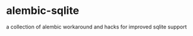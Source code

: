 alembic-sqlite
==============

a collection of alembic workaround and hacks for improved sqlite support
